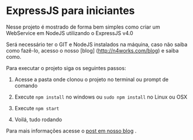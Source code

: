 # ExpressJS para iniciantes

Nesse projeto é mostrado de forma bem simples como criar um WebService em NodeJS utilizando o ExpressJS v4.0

Será necessário ter o GIT e NodeJS instalados na máquina, caso não saiba como fazê-lo, acesso o nosso [blog] (http://n4works.com/blog) e saiba como.

Para executar o projeto siga os seguintes passos:

1. Acesse a pasta onde clonou o projeto no terminal ou prompt de comando

2. Execute ```npm install``` no windows ou ```sudo npm install``` no Linux ou OSX

3. Execute ```npm start```

4. Voilá, tudo rodando

Para mais informações acesse o [post em nosso blog](http://n4works.com/blog/expressjs-starter) .
